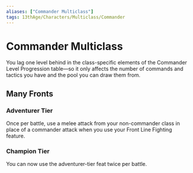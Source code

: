 ```yaml
---
aliases: ["Commander Multiclass"]
tags: 13thAge/Characters/Multiclass/Commander
---
```

# Commander Multiclass

You lag one level behind in the class-specific elements of the Commander
Level Progression table—so it only affects the number of commands and
tactics you have and the pool you can draw them from.

## Many Fronts

### Adventurer Tier

Once per battle, use a melee attack from your non-commander class in
place of a commander attack when you use your Front Line Fighting
feature.

### Champion Tier

You can now use the adventurer-tier feat twice per battle.
